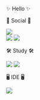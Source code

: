 ✨ Hello ✨

💬 Social 💬

</a> <a href="https://www.instagram.com/_hangsu_/">
    <img src="http://img.shields.io/badge/-Instagram-white?style=flat&logo=Instagram&link=https://instagram.com/fivepxint/">        
<a href="https://velog.io/@iamhangsu"><img src="https://img.shields.io/badge/Velog-3DDC84?style=flat-square&logo=Blogger&logoColor=white"/></a>
<a href="https://github.com/iamhangsu"><img src="https://hits.seeyoufarm.com/api/count/incr/badge.svg?url=https%3A%2F%2Fgithub.com%2Fseondal&count_bg=%23000000&title_bg=%23000000&icon=github.svg&icon_color=%23E7E7E7&title=GitHub&edge_flat=false)"/></a>

🛠️ Study 🛠️

<img src="https://img.shields.io/badge/JAVA-007396?style=for-the-badge&logo=java&logoColor=white">
<img src="https://img.shields.io/badge/Spring-6DB33F?style=for-the-badge&logo=Spring&logoColor=white">


🖥️ IDE 🖥️

<img src="https://img.shields.io/badge/IntelliJ IDEA-purple?style=for-the-badge&logo=IntelliJ IDEA&logoColor=white">
